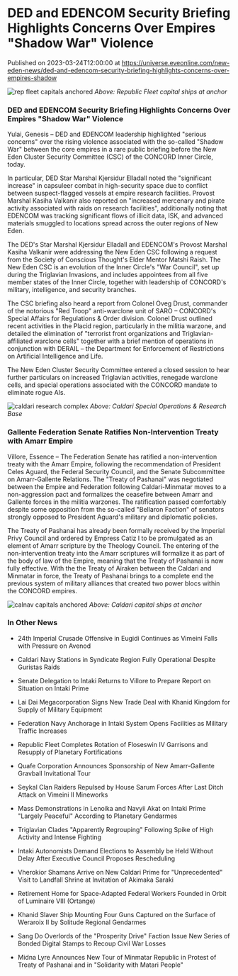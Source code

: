 # DED and EDENCOM Security Briefing Highlights Concerns Over Empires "Shadow War" Violence
Published on 2023-03-24T12:00:00 at https://universe.eveonline.com/new-eden-news/ded-and-edencom-security-briefing-highlights-concerns-over-empires-shadow

![rep fleet capitals anchored](//images.ctfassets.net/1gqwxa4vbed9/3OebjYgNWVkCLfJnwrxLGq/7ba85e40d02373a4da57f3269cb27b55/rep_fleet_capitals_anchored.png) *Above: Republic Fleet capital ships at anchor*

### DED and EDENCOM Security Briefing Highlights Concerns Over Empires "Shadow War" Violence 

Yulai, Genesis – DED and EDENCOM leadership highlighted "serious concerns" over the rising violence associated with the so-called "Shadow War" between the core empires in a rare public briefing before the New Eden Cluster Security Committee (CSC) of the CONCORD Inner Circle, today. 

In particular, DED Star Marshal Kjersidur Elladall noted the "significant increase" in capsuleer combat in high-security space due to conflict between suspect-flagged vessels at empire research facilities. Provost Marshal Kasiha Valkanir also reported on "increased mercenary and pirate activity associated with raids on research facilities", additionally noting that EDENCOM was tracking significant flows of illicit data, ISK, and advanced materials smuggled to locations spread across the outer regions of New Eden.

The DED's Star Marshal Kjersidur Elladall and EDENCOM's Provost Marshal Kasiha Valkanir were addressing the New Eden CSC following a request from the Society of Conscious Thought's Elder Mentor Matshi Raish. The New Eden CSC is an evolution of the Inner Circle's "War Council", set up during the Triglavian Invasions, and includes appointees from all five member states of the Inner Circle, together with leadership of CONCORD's military, intelligence, and security branches.

The CSC briefing also heard a report from Colonel Oveg Drust, commander of the notorious "Red Troop" anti-warclone unit of SARO – CONCORD's Special Affairs for Regulations & Order division. Colonel Drust outlined recent activities in the Placid region, particularly in the militia warzone, and detailed the elimination of "terrorist front organizations and Triglavian-affiliated warclone cells" together with a brief mention of operations in conjunction with DERAIL – the Department for Enforcement of Restrictions on Artificial Intelligence and Life.

The New Eden Cluster Security Committee entered a closed session to hear further particulars on increased Triglavian activities, renegade warclone cells, and special operations associated with the CONCORD mandate to eliminate rogue AIs.

![caldari research complex](//images.ctfassets.net/1gqwxa4vbed9/7wbmMGvcD2aWvAhq30Suz1/46b7151d3515b2dd9be0e9157b31f650/caldari_research_complex.png) *Above: Caldari Special Operations & Research Base*

### Gallente Federation Senate Ratifies Non-Intervention Treaty with Amarr Empire

Villore, Essence – The Federation Senate has ratified a non-intervention treaty with the Amarr Empire, following the recommendation of President Celes Aguard, the Federal Security Council, and the Senate Subcommittee on Amarr-Gallente Relations. The "Treaty of Pashanai" was negotiated between the Empire and Federation following Caldari-Minmatar moves to a non-aggression pact and formalizes the ceasefire between Amarr and Gallente forces in the militia warzones. The ratification passed comfortably despite some opposition from the so-called "Bellaron Faction" of senators strongly opposed to President Aguard's military and diplomatic policies.

The Treaty of Pashanai has already been formally received by the Imperial Privy Council and ordered by Empress Catiz I to be promulgated as an element of Amarr scripture by the Theology Council. The entering of the non-intervention treaty into the Amarr scriptures will formalize it as part of the body of law of the Empire, meaning that the Treaty of Pashanai is now fully effective. With the the Treaty of Airaken between the Caldari and Minmatar in force, the Treaty of Pashanai brings to a complete end the previous system of military alliances that created two power blocs within the CONCORD empires.

![calnav capitals anchored](//images.ctfassets.net/1gqwxa4vbed9/5ZogyWKmzBnCbWFvm1NbsO/0af93e3d3b591b5dc7e634dcfba29aa2/calnav_capitals_anchored.png) *Above: Caldari capital ships at anchor*

### In Other News

- 24th Imperial Crusade Offensive in Eugidi Continues as Vimeini Falls with Pressure on Avenod

- Caldari Navy Stations in Syndicate Region Fully Operational Despite Guristas Raids

- Senate Delegation to Intaki Returns to Villore to Prepare Report on Situation on Intaki Prime

- Lai Dai Megacorporation Signs New Trade Deal with Khanid Kingdom for Supply of Military Equipment

- Federation Navy Anchorage in Intaki System Opens Facilities as Military Traffic Increases

- Republic Fleet Completes Rotation of Floseswin IV Garrisons and Resupply of Planetary Fortifications

- Quafe Corporation Announces Sponsorship of New Amarr-Gallente Gravball Invitational Tour

- Seykal Clan Raiders Repulsed by House Sarum Forces After Last Ditch Attack on Vimeini II Mineworks 

- Mass Demonstrations in Lenoika and Navyii Akat on Intaki Prime "Largely Peaceful" According to Planetary Gendarmes

- Triglavian Clades "Apparently Regrouping" Following Spike of High Activity and Intense Fighting

- Intaki Autonomists Demand Elections to Assembly be Held Without Delay After Executive Council Proposes Rescheduling

- Vherokior Shamans Arrive on New Caldari Prime for "Unprecedented" Visit to Landfall Shrine at Invitation of Akimaka Saraki

- Retirement Home for Space-Adapted Federal Workers Founded in Orbit of Luminaire VIII (Ortange)

- Khanid Slaver Ship Mounting Four Guns Captured on the Surface of Weraroix II by Solitude Regional Gendarmes

- Sang Do Overlords of the "Prosperity Drive" Faction Issue New Series of Bonded Digital Stamps to Recoup Civil War Losses

- Midna Lyre Announces New Tour of Minmatar Republic in Protest of Treaty of Pashanai and in "Solidarity with Matari People"
